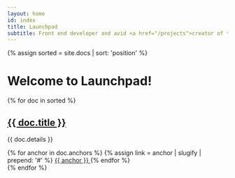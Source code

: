 ```yaml
---
layout: home
id: index
title: Launchpad
subtitle: Front end developer and avid <a href="/projects">creator of things</a>
---
```


{% assign sorted = site.docs | sort: 'position' %}

<h1>Welcome to Launchpad!</h1>

<div class="row">
  {% for doc in sorted %}
    <div class="column desktop--one-half mobile--one-whole">
      <div class="category column--{{ doc.title | slugify }} align-items--center">
        <div>
          <h2><a href="{{ doc.url | relative_url }}"><i class="icon-link"></i> {{ doc.title }}</a></h2>
          <p>{{ doc.details }}</p>
          {% for anchor in doc.anchors %}
            {% assign link = anchor | slugify | prepend: '#' %}
            <span>
              <a href="{{ doc.direct_link | append: link | relative_url }}">
                <i class='icon-hash'></i>{{ anchor }}
              </a>
            </span>
          {% endfor %}
        </div>
      </div>
    </div>
  {% endfor %}
</div>
